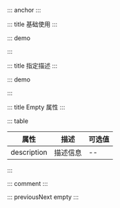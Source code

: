 ::: anchor
:::

::: title 基础使用
:::

::: demo

<template>
  <lay-empty></lay-empty>
</template>

<script>
import { ref } from 'vue'

export default {
  setup() {

    return {
    }
  }
}
</script>

:::

::: title 指定描述
:::

::: demo

<template>
  <lay-empty description="刷新试试"></lay-empty>
</template>

<script>
import { ref } from 'vue'

export default {
  setup() {

    return {
    }
  }
}
</script>

:::

::: title Empty 属性
:::

::: table

| 属性        | 描述     | 可选值 |
| ----------- | -------- | ------ |
| description | 描述信息 | --     |

:::

::: comment
:::

::: previousNext empty
:::